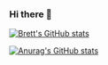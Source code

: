 ### Hi there 👋

[![Brett's GitHub stats](https://github-readme-stats.vercel.app/api?username=bstgeorge)](https://github.com/bstgeorge/github-readme-stats)

[![Anurag's GitHub stats](https://github-readme-stats.vercel.app/api?username=bstgeorge)](https://github.com/anuraghazra/github-readme-stats)

<!--
**bstgeorge/bstgeorge** is a ✨ _special_ ✨ repository because its `README.md` (this file) appears on your GitHub profile.

Here are some ideas to get you started:

- 🔭 I’m currently working on ...
- 🌱 I’m currently learning ...
- 👯 I’m looking to collaborate on ...
- 🤔 I’m looking for help with ...
- 💬 Ask me about ...
- 📫 How to reach me: ...
- 😄 Pronouns: ...
- ⚡ Fun fact: ...
-->
